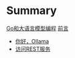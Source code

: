 # Summary

[Go和大语言模型编程](index.md)
[前言](preface.md)

- [你好，Ollama](./ch1-hello-llm/readme.md)
- [访问REST服务](./ch2-rest-api/readme.md)
